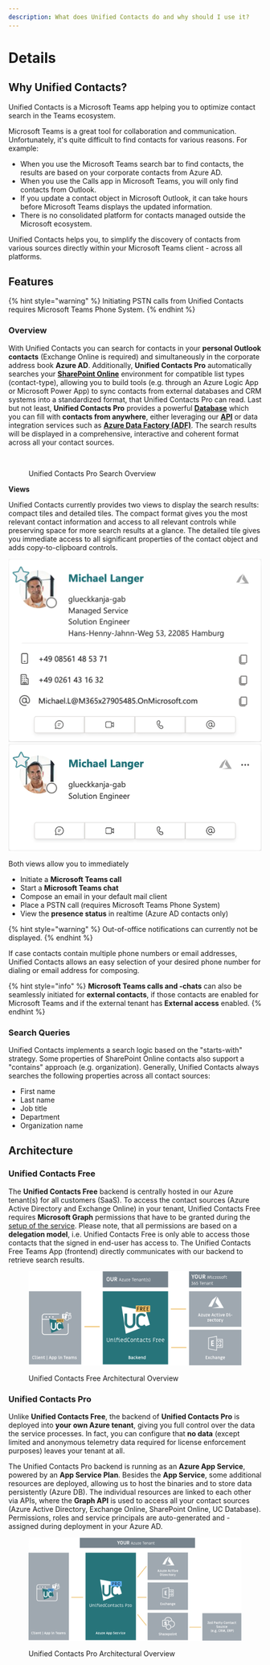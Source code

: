 ```yaml
---
description: What does Unified Contacts do and why should I use it?
---
```


# Details

## Why Unified Contacts?

Unified Contacts is a Microsoft Teams app helping you to optimize contact search in the Teams ecosystem.

Microsoft Teams is a great tool for collaboration and communication. Unfortunately, it's quite difficult to find contacts for various reasons. For example:

* When you use the Microsoft Teams search bar to find contacts, the results are based on your corporate contacts from Azure AD.&#x20;
* When you use the Calls app in Microsoft Teams, you will only find contacts from Outlook.
* If you update a contact object in Microsoft Outlook, it can take hours before Microsoft Teams displays the updated information.
* There is no consolidated platform for contacts managed outside the Microsoft ecosystem.

Unified Contacts helps you, to simplify the discovery of contacts from various sources directly within your Microsoft Teams client - across all platforms.

## Features

{% hint style="warning" %}
Initiating PSTN calls from Unified Contacts requires Microsoft Teams Phone System.
{% endhint %}

### Overview

With Unified Contacts you can search for contacts in your **personal Outlook contacts** (Exchange Online is required) and simultaneously in the corporate address book **Azure AD**. Additionally, **Unified Contacts Pro** automatically searches your [**SharePoint Online**](advanced-configuration/sharepoint-online-lists.md) environment for compatible list types (contact-type), allowing you to build tools (e.g. through an Azure Logic App or Microsoft Power App) to sync contacts from external databases and CRM systems into a standardized format, that Unified Contacts Pro can read. Last but not least, **Unified Contacts Pro** provides a powerful [**Database**](advanced-configuration/uc-database/) which you can fill with **contacts from anywhere**, either leveraging our [**API**](advanced-configuration/uc-database/crud-operations-with-rest-api.md) or data integration services such as [**Azure Data Factory (ADF)**](advanced-configuration/uc-database/sync-data-with-azure-data-factory.md). The search results will be displayed in a comprehensive, interactive and coherent format across all your contact sources.

<figure><img src=".gitbook/assets/unified-pro-übersicht.png" alt=""><figcaption><p>Unified Contacts Pro Search Overview</p></figcaption></figure>

**Views**

Unified Contacts currently provides two views to display the search results: compact tiles and detailed tiles. The compact format gives you the most relevant contact information and access to all relevant controls while preserving space for more search results at a glance. The detailed tile gives you immediate access to all significant properties of the contact object and adds copy-to-clipboard controls.

![](<.gitbook/assets/image (26) (1).png>)![](<.gitbook/assets/image (10) (2).png>)

Both views allow you to immediately

* Initiate a **Microsoft Teams call**
* Start a **Microsoft Teams chat**
* Compose an email in your default mail client
* Place a PSTN call (requires Microsoft Teams Phone System)&#x20;
* View the **presence status** in realtime (Azure AD contacts only)

{% hint style="warning" %}
Out-of-office notifications can currently not be displayed.
{% endhint %}

If case contacts contain multiple phone numbers or email addresses, Unified Contacts allows an easy selection of your desired phone number for dialing or email address for composing.

{% hint style="info" %}
**Microsoft Teams calls and -chats** can also be seamlessly initiated for **external contacts**, if those contacts are enabled for Microsoft Teams and if the external tenant has **External access** enabled.
{% endhint %}

### Search Queries

Unified Contacts implements a search logic based on the "starts-with" strategy. Some properties of SharePoint Online contacts also support a "contains" approach (e.g. organization). Generally, Unified Contacts always searches the following properties across all contact sources:

* First name&#x20;
* Last name
* Job title
* Department
* Organization name

## Architecture

### Unified Contacts Free

The **Unified Contacts Free** backend is centrally hosted in our Azure tenant(s) for all customers (SaaS). To access the contact sources (Azure Active Directory and Exchange Online) in your tenant, Unified Contacts Free requires **Microsoft Graph** permissions that have to be granted during the [setup of the service](deployment/getting-started/installation-guide.md). Please note, that all permissions are based on a **delegation model**, i.e. Unified Contacts Free is only able to access those contacts that the signed in end-user has access to. The Unified Contacts Free Teams App (frontend) directly communicates with our backend to retrieve search results.

<figure><img src=".gitbook/assets/Screenshot 2023-01-30 at 15.27.26.png" alt=""><figcaption><p>Unified Contacts Free Architectural Overview</p></figcaption></figure>

### Unified Contacts Pro

Unlike **Unified Contacts Free**, the backend of **Unified Contacts Pro** is deployed into **your** **own Azure tenant**, giving you full control over the data the service processes. In fact, you can configure that **no data** (except limited and anonymous telemetry data required for license enforcement purposes) leaves your tenant at all.

The Unified Contacts Pro backend is running as an **Azure App Service**, powered by an **App Service Plan**. Besides the **App Service**, some additional resources are deployed, allowing us to host the binaries and to store data persistently (Azure DB). The individual resources are linked to each other via APIs, where the **Graph API** is used to access all your contact sources (Azure Active Directory, Exchange Online, SharePoint Online, UC Database). Permissions, roles and service principals are auto-generated and - assigned during deployment in your Azure AD.

<figure><img src=".gitbook/assets/Screenshot 2023-01-30 at 15.26.37.png" alt=""><figcaption><p>Unified Contacts Pro Architectural Overview</p></figcaption></figure>

